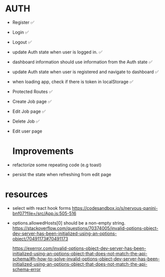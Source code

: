 # AUTH

- Register ✅
- Login ✅
- Logout ✅
- update Auth state when user is logged in. ✅
- dashboard information should use information from the Auth state ✅
- update Auth state when user is registered and navigate to dashboard ✅
- when loading app, check if there is token in localStorage ✅
- Protected Routes ✅
- Create Job page ✅
- Edit Job page ✅
- Delete Job ✅
- Edit user page

  # Improvements

- refactorize some repeating code (e.g toast)
- persist the state when refreshing from edit page

# resources

- select with react hook forms
  https://codesandbox.io/s/nervous-panini-bnf07?file=/src/App.js:505-516

- options.allowedHosts[0] should be a non-empty string.
  https://stackoverflow.com/questions/70374005/invalid-options-object-dev-server-has-been-initialized-using-an-options-object/70491173#70491173

  https://exerror.com/invalid-options-object-dev-server-has-been-initialized-using-an-options-object-that-does-not-match-the-api-schema/#h-how-to-solve-invalid-options-object-dev-server-has-been-initialized-using-an-options-object-that-does-not-match-the-api-schema-error
